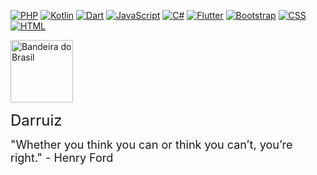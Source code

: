 [![PHP](https://img.shields.io/badge/-PHP-777BB4?style=flat-square&logo=php&logoColor=white)](https://github.com/topics/php)
[![Kotlin](https://img.shields.io/badge/-Kotlin-0095D5?style=flat-square&logo=kotlin&logoColor=white)](https://github.com/topics/kotlin)
[![Dart](https://img.shields.io/badge/-Dart-0175C2?style=flat-square&logo=dart&logoColor=white)](https://github.com/topics/dart)
[![JavaScript](https://img.shields.io/badge/-JavaScript-F7DF1E?style=flat-square&logo=javascript&logoColor=white)](https://github.com/topics/javascript) 
[![C#](https://img.shields.io/badge/-C%23-239120?style=flat-square&logo=c-sharp&logoColor=white)](https://github.com/topics/csharp)
[![Flutter](https://img.shields.io/badge/-Flutter-02569B?style=flat-square&logo=flutter&logoColor=white)](https://github.com/topics/flutter)
[![Bootstrap](https://img.shields.io/badge/-Bootstrap-7952B3?style=flat-square&logo=bootstrap&logoColor=white)](https://github.com/topics/bootstrap)
[![CSS](https://img.shields.io/badge/-CSS-1572B6?style=flat-square&logo=css3&logoColor=white)](https://github.com/topics/css)
[![HTML](https://img.shields.io/badge/-HTML-E34F26?style=flat-square&logo=html5&logoColor=white)](https://github.com/topics/html)

<img src="https://upload.wikimedia.org/wikipedia/commons/thumb/0/05/Flag_of_Brazil.svg/320px-Flag_of_Brazil.svg.png" alt="Bandeira do Brasil" width="100">

<span style="font-size: 24px;">Darruiz</span>

<span style="font-size: 18px;">"Whether you think you can or think you can’t, you’re right." - Henry Ford</span>

